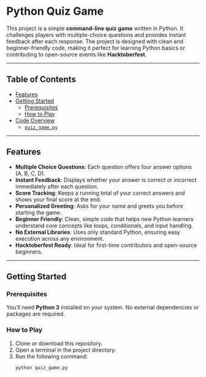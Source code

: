 #  Python Quiz Game  

This project is a simple **command-line quiz game** written in Python. It challenges players with multiple-choice questions and provides instant feedback after each response. The project is designed with clean and beginner-friendly code, making it perfect for learning Python basics or contributing to open-source events like **Hacktoberfest**.  

---

## Table of Contents  
- [Features](#features)  
- [Getting Started](#getting-started)  
  - [Prerequisites](#prerequisites)  
  - [How to Play](#how-to-play)  
- [Code Overview](#code-overview)  
  - [`quiz_game.py`](#quiz_gamepy)  

---

## Features  
- **Multiple Choice Questions**: Each question offers four answer options (A, B, C, D).  
- **Instant Feedback**: Displays whether your answer is correct or incorrect immediately after each question.  
- **Score Tracking**: Keeps a running total of your correct answers and shows your final score at the end.  
- **Personalized Greeting**: Asks for your name and greets you before starting the game.  
- **Beginner Friendly**: Clean, simple code that helps new Python learners understand core concepts like loops, conditionals, and input handling.  
- **No External Libraries**: Uses only standard Python, ensuring easy execution across any environment.  
- **Hacktoberfest Ready**: Ideal for first-time contributors and open-source beginners.  

---

## Getting Started  

### Prerequisites  
You’ll need **Python 3** installed on your system. No external dependencies or packages are required.  

### How to Play  
1. Clone or download this repository.  
2. Open a terminal in the project directory.  
3. Run the following command:  
   ```bash
   python quiz_game.py
